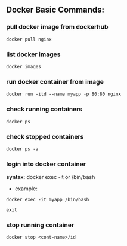 
## Docker Basic Commands:

### pull docker image from dockerhub
````
docker pull nginx
````
### list docker images
````
docker images
````

### run docker container from image
````
docker run -itd --name myapp -p 80:80 nginx
````

### check running containers
````
docker ps
````
### check stopped containers
````
docker ps -a
````

### login into docker container

**syntax**: docker exec -it <containerID> or <container name> /bin/bash
- example:
````
docker exec -it myapp /bin/bash
````
````
exit
````

### stop running container
````
docker stop <cont-name>/id
````
